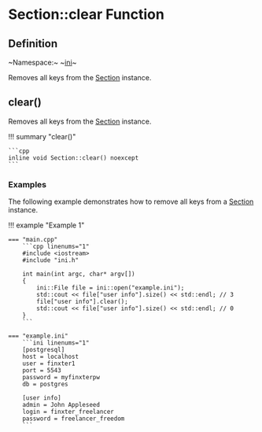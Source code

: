 # Section::clear Function

## Definition

~Namespace:~ ~[ini](../../ini_namespace.md)~

Removes all keys from the [Section](../section.md) instance.

## clear()

Removes all keys from the [Section](../section.md) instance.

!!! summary "clear()"

    ```cpp
    inline void Section::clear() noexcept
    ```

### Examples

The following example demonstrates how to remove all keys from a [Section](../section.md) instance.

!!! example "Example 1"

    === "main.cpp"
        ```cpp linenums="1"
        #include <iostream>
        #include "ini.h"

        int main(int argc, char* argv[])
        {
            ini::File file = ini::open("example.ini");
            std::cout << file["user info"].size() << std::endl; // 3
            file["user info"].clear();
            std::cout << file["user info"].size() << std::endl; // 0
        }
        ```

    === "example.ini"
        ```ini linenums="1"
        [postgresql]
        host = localhost
        user = finxter1
        port = 5543
        password = myfinxterpw
        db = postgres

        [user info]
        admin = John Appleseed
        login = finxter_freelancer
        password = freelancer_freedom
        ```